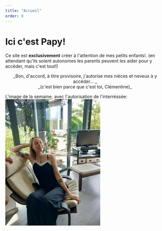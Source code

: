 ```yaml
---
title: "Accueil"
order: 0
---
```

# Ici c'est Papy!

Ce site est **exclusivement** créer à l'attention de mes petits enfants!.
(en attendant qu'ils soient autonomes les parents peuvent les aider pour y accéder, mais c'est tout!) 
   <center>_Bon, d'accord, à titre provisoire, j'autorise mes nièces et neveux à y accéder... _</center>    
   <center>_(c'est bien parce que c'est toi, Clémentine)_</center> 

  L'image de la semaine, avec l'autorisation de l'interréssée:
  ![Clémentine](/images/clem-.jpg) 